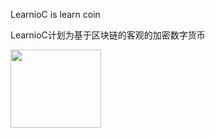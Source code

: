 LearnioC is learn coin

LearnioC计划为基于区块链的客观的加密数字货币

<a href="#">
  <img width="145" height="125" src="mDrivEngine/learnioc.png" >
</a>

